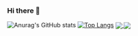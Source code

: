 ### Hi there 👋

<!--
**elma7y/elma7y** is a ✨ _special_ ✨ repository because its `README.md` (this file) appears on your GitHub profile.

Here are some ideas to get you started:

- 🔭 I’m currently working on ...
- 🌱 I’m currently learning ...
- 👯 I’m looking to collaborate on ...
- 🤔 I’m looking for help with ...
- 💬 Ask me about ...
- 📫 How to reach me: ...
- 😄 Pronouns: ...
- ⚡ Fun fact: ...
-->

![Anurag's GitHub stats](https://github-readme-stats.vercel.app/api?username=elma7y&show_icons=true&theme=merko)
[![Top Langs](https://github-readme-stats.vercel.app/api/top-langs/?username=elma7y)](https://github.com/elma7y/github-readme-stats)
<a href="https://github.com/elma7y/github-readme-stats">
  <img align="center" src="https://github-readme-stats.vercel.app/api?username=elma7y&show_icons=true&theme=merko" />
</a>
<a href="https://github.com/elma7y/github-readme-stats">
  <img align="center" src="https://github-readme-stats.vercel.app/api/top-langs/?username=elma7y" />
</a>

